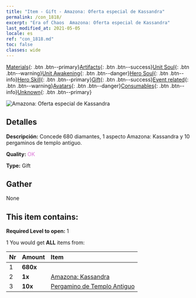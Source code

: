 ```yaml
---
title: "Item - Gift - Amazona: Oferta especial de Kassandra"
permalink: /con_1818/
excerpt: "Era of Chaos  Amazona: Oferta especial de Kassandra"
last_modified_at: 2021-05-05
locale: es
ref: "con_1818.md"
toc: false
classes: wide
---
```

 [Materials](/ItemsES/){: .btn .btn--primary}[Artifacts](/ItemsES/Artifacts/){: .btn .btn--success}[Unit Soul](/ItemsES/UnitSoul/){: .btn .btn--warning}[Unit Awakening](/ItemsES/UnitAwakening/){: .btn .btn--danger}[Hero Soul](/ItemsES/HeroSoul/){: .btn .btn--info}[Hero Skill](/ItemsES/HeroSkill/){: .btn .btn--primary}[Gift](/ItemsES/Gift/){: .btn .btn--success}[Event related](/ItemsES/Events/){: .btn .btn--warning}[Avatars](/ItemsES/Avatars/){: .btn .btn--danger}[Consumables](/ItemsES/Consumables/){: .btn .btn--info}[Unknown](/ItemsES/Unknown/){: .btn .btn--primary}

 ![Amazona: Oferta especial de Kassandra](/images/t/i_907440.png)

## Detalles
 **Descripción:** Concede 680 diamantes, 1 aspecto Amazona: Kassandra y 10 pergaminos de templo antiguo.

 **Quality:** <span style="color: #DA70D6">OK</span>

 **Type:** Gift

## Gather

  None

## This item contains:

 **Required Level to open:** 1

 1 You would get **ALL** items  from:

  | Nr | Amount |     Item    |
  |:---|:-------|:------------|
  | 1 |  **680x** | <i class="fas fa-gem"/> |  | 
  | 2 |  **1x** | [Amazona: Kassandra](/ItemsES/con_1082/) |  | 
  | 3 |  **10x** | [Pergamino de Templo Antiguo](/ItemsES/con_697/) |  | 
